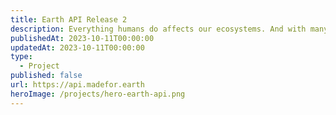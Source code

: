 ```yaml
---
title: Earth API Release 2
description: Everything humans do affects our ecosystems. And with many of the Earth's systems at tipping points, there must be accessibility and modernization of climate data platforms.
publishedAt: 2023-10-11T00:00:00
updatedAt: 2023-10-11T00:00:00
type:
  - Project
published: false
url: https://api.madefor.earth
heroImage: /projects/hero-earth-api.png
---
```

